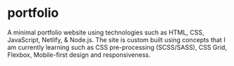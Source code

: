 # portfolio
A minimal portfolio website using technologies such as HTML, CSS, JavaScript, Netlify, & Node.js. The site is custom built using concepts that I am currently learning such as CSS pre-processing (SCSS/SASS), CSS Grid, Flexbox, Mobile-first design and responsiveness.

